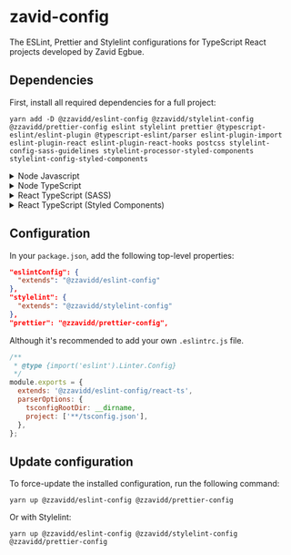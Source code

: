 # zavid-config

The ESLint, Prettier and Stylelint configurations for TypeScript React projects developed by Zavid Egbue.

## Dependencies

First, install all required dependencies for a full project:

```
yarn add -D @zzavidd/eslint-config @zzavidd/stylelint-config @zzavidd/prettier-config eslint stylelint prettier @typescript-eslint/eslint-plugin @typescript-eslint/parser eslint-plugin-import eslint-plugin-react eslint-plugin-react-hooks postcss stylelint-config-sass-guidelines stylelint-processor-styled-components stylelint-config-styled-components
```

<details>
<summary>Node Javascript</summary>

```
yarn add -D @zzavidd/eslint-config @zzavidd/prettier-config eslint prettier eslint-plugin-import
```

</details>

<details>
<summary>Node TypeScript</summary>

```
yarn add -D @zzavidd/eslint-config @zzavidd/prettier-config eslint prettier @typescript-eslint/eslint-plugin @typescript-eslint/parser eslint-plugin-import
```

</details>

<details>
<summary>React TypeScript (SASS)</summary>

```
yarn add -D @zzavidd/eslint-config @zzavidd/stylelint-config @zzavidd/prettier-config eslint prettier stylelint @typescript-eslint/eslint-plugin @typescript-eslint/parser eslint-plugin-import eslint-plugin-react eslint-plugin-react-hooks postcss stylelint-config-sass-guidelines
```

</details>

<details>
<summary>React TypeScript (Styled Components)</summary>

```
yarn add -D @zzavidd/eslint-config @zzavidd/prettier-config eslint prettier @typescript-eslint/eslint-plugin @typescript-eslint/parser eslint-plugin-import eslint-plugin-react eslint-plugin-react-hooks eslint-plugin-better-styled-components
```

</details>

## Configuration

In your `package.json`, add the following top-level properties:

```json
"eslintConfig": {
  "extends": "@zzavidd/eslint-config"
},
"stylelint": {
  "extends": "@zzavidd/stylelint-config"
},
"prettier": "@zzavidd/prettier-config",
```

Although it's recommended to add your own `.eslintrc.js` file.

```js
/**
 * @type {import('eslint').Linter.Config}
 */
module.exports = {
  extends: '@zzavidd/eslint-config/react-ts',
  parserOptions: {
    tsconfigRootDir: __dirname,
    project: ['**/tsconfig.json'],
  },
};
```

## Update configuration

To force-update the installed configuration, run the following command:

```
yarn up @zzavidd/eslint-config @zzavidd/prettier-config
```

Or with Stylelint:
```
yarn up @zzavidd/eslint-config @zzavidd/stylelint-config @zzavidd/prettier-config
```